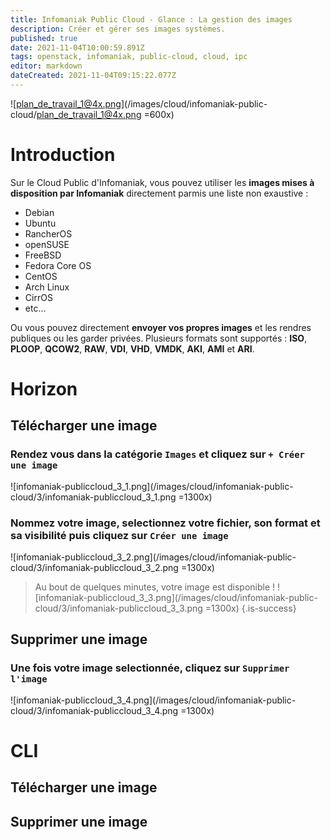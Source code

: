 ```yaml
---
title: Infomaniak Public Cloud - Glance : La gestion des images
description: Créer et gérer ses images systèmes.
published: true
date: 2021-11-04T10:00:59.891Z
tags: openstack, infomaniak, public-cloud, cloud, ipc
editor: markdown
dateCreated: 2021-11-04T09:15:22.077Z
---
```


![plan_de_travail_1@4x.png](/images/cloud/infomaniak-public-cloud/plan_de_travail_1@4x.png =600x)

# Introduction
Sur le Cloud Public d'Infomaniak, vous pouvez utiliser les **images mises à disposition par Infomaniak** directement parmis une liste non exaustive :
- Debian
- Ubuntu
- RancherOS
- openSUSE
- FreeBSD
- Fedora Core OS
- CentOS
- Arch Linux
- CirrOS
- etc...

Ou vous pouvez directement **envoyer vos propres images** et les rendres publiques ou les garder privées.
Plusieurs formats sont supportés : **ISO**, **PLOOP**, **QCOW2**, **RAW**, **VDI**, **VHD**, **VMDK**, **AKI**, **AMI** et **ARI**.

# Horizon
## Télécharger une image
### Rendez vous dans la catégorie `Images` et cliquez sur `+ Créer une image`
![infomaniak-publiccloud_3_1.png](/images/cloud/infomaniak-public-cloud/3/infomaniak-publiccloud_3_1.png =1300x)

### Nommez votre image, selectionnez votre fichier, son format et sa visibilité puis cliquez sur `Créer une image`
![infomaniak-publiccloud_3_2.png](/images/cloud/infomaniak-public-cloud/3/infomaniak-publiccloud_3_2.png =1300x)

> Au bout de quelques minutes, votre image est disponible !
>![infomaniak-publiccloud_3_3.png](/images/cloud/infomaniak-public-cloud/3/infomaniak-publiccloud_3_3.png =1300x)
{.is-success}

## Supprimer une image
### Une fois votre image selectionnée, cliquez sur `Supprimer l'image`
![infomaniak-publiccloud_3_4.png](/images/cloud/infomaniak-public-cloud/3/infomaniak-publiccloud_3_4.png =1300x)

# CLI
## Télécharger une image

## Supprimer une image
